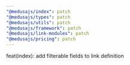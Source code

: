 ```yaml
---
"@medusajs/index": patch
"@medusajs/types": patch
"@medusajs/utils": patch
"@medusajs/framework": patch
"@medusajs/link-modules": patch
"@medusajs/pricing": patch
---
```


feat(index): add filterable fields to link definition
